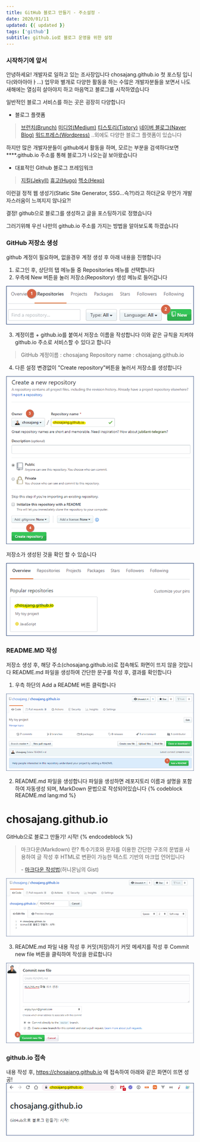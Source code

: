 ```yaml
---
title: GitHub 블로그 만들기 - 주소설정 -
date: 2020/01/11
updated: {{ updated }}
tags: ['github']
subtitle: github.io로 블로그 운영을 위한 설정
---
```


<!-- more -->

### 시작하기에 앞서
안녕하세요! 개발자로 일하고 있는 조사장입니다
chosajang.github.io 첫 포스팅 입니다(와아아아ㅏ...)
업무와 별개로 다양한 활동을 하는 수많은 개발자분들을 보면서 나도 새해에는 열심히 살아야지 하고 마음먹고 블로그를 시작하였습니다

일반적인 블로그 서비스를 하는 곳은 굉장히 다양합니다
- 블로그 플랫폼
 > <a href="https://brunch.co.kr/">브런치(Brunch)</a>
 > <a href="https://medium.com/">미디엄(Medium)</a>
 > <a href="https://www.tistory.com/">티스토리(Tistory)</a>
 > <a href="http://section.blog.naver.com">네이버 블로그(Naver Blog)</a>
 > <a href="https://wordpress.org/">워드프레스(Wordpress)</a>
 > ..외에도 다양한 블로그 플랫폼이 있습니다

하지만 많은 개발자분들이 github에서 활동을 하며, 모르는 부분을 검색하다보면 ****.github.io 주소를 통해 블로그가 나오는걸 보아왔습니다
- 대표적인 Github 블로그 프레임워크
 > <a href="https://jekyllrb-ko.github.io/">지킬(Jekyll)</a>
 > <a href="https://gohugo.io/">휴고(Hugo)</a>
 > <a href="https://hexo.io/ko/">헥소(Hexo)</a>

이런걸 정적 웹 생성기(Static Site Generator, SSG...슥?!)라고 하더군요
무언가 개발자스러움이 느껴지지 않나요?!

결정! github으로 블로그를 생성하고 글을 포스팅하기로 정했습니다

그러기위해 우선 나만의 github.io 주소를 가지는 방법을 알아보도록 하겠습니다

### GitHub 저장소 생성

github 계정이 필요하며, 없을경우 계정 생성 후 아래 내용을 진행합니다

1. 로그인 후, 상단의 탭 메뉴들 중 Repositories 메뉴를 선택합니다
2. 우측에 New 버튼을 눌러 저장소(Repository) 생성 메뉴로 들어갑니다

<img src="/image/github.blog.create/01.gif" />

3. 계정이름 + github.io를 붙여서 저장소 이름을 작성합니다
이와 같은 규칙을 지켜야 github.io 주소로 서비스할 수 있다고 합니다
> GitHub 계정이름 : chosajang
> Repository name : chosajang.github.io

4. 다른 설정 변경없이 "Create repository"버튼을 눌러서 저장소를 생성합니다

<img src="/image/github.blog.create/02.gif" />

저장소가 생성된 것을 확인 할 수 있습니다

<img src="/image/github.blog.create/03.gif" />

### README.MD 작성
저장소 생성 후, 해당 주소(chosajang.github.io)로 접속해도 화면이 뜨지 않을 것입니다
README.md 파일을 생성하여 간단한 문구를 작성 후, 결과를 확인합니다

1. 우측 하단의 Add a README 버튼 클릭합니다
<img src="/image/github.blog.create/04.gif" />

2. README.md 파일을 생성합니다
파일을 생성하면 레포지토리 이름과 설명을 포함하여 자동생성 되며, MarkDown 문법으로 작성되어있습니다
{% codeblock README.md lang:md %}
# chosajang.github.io
GitHub으로 블로그 만들기! 시작!
{% endcodeblock %}
> 마크다운(Markdown) 란?
> 특수기호와 문자를 이용한 간단한 구조의 문법을 사용하여 글 작성 후 HTML로 변환이 가능한 텍스트 기반의 마크업 언어입니다
>
> \- [마크다운 작성법](https://gist.github.com/ihoneymon/652be052a0727ad59601)(허니몬님의 Gist)

<img src="/image/github.blog.create/05.gif" />

3. README.md 파일 내용 작성 후 커밋(저장)하기
커밋 메세지를 작성 후 Commit new file 버튼을 클릭하여 작성을 완료합니다
<img src="/image/github.blog.create/06.gif" />

### github.io 접속
내용 작성 후, https://chosajang.github.io 에 접속하여 아래와 같은 화면이 뜨면 성공!
<img src="/image/github.blog.create/07.gif" />
